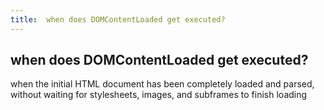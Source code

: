 ```yaml
---
title:  when does DOMContentLoaded get executed?
---
```

## when does DOMContentLoaded get executed?

when the initial HTML document has been completely loaded and parsed, without waiting for stylesheets, images, and subframes to finish loading